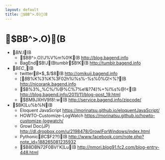 ```yaml
---
layout: default
title: $BB^>.O)(B
---
```


# $BB^>.O)(B

* $BN.$l(B
    * $BB^>.O)!J%V%m%0!K(B http://blog.bagend.info
    * BagEnd$B!J(Btumblr$B!K(B http://tumblr.bagend.info
* $BEC$_(B
    * twitter$B$*$_$/$8(B http://omikuji.bagend.info
    * [$B%5!<%S%9Dd;_(B] $B%K%3%K%3F02h%i%s%-%s%0%G!<%?(B http://nicorank.bagend.info  
    * $B%3%_%C%/%@%C%7%e!&?74)%+%l%s%@!<(B  http://blog.bagend.info/2011/11/blog-post_19.html
    * $BM9JXHV9f8!:w(B http://service.bagend.info/zipcode/
* $BK]Lu%b%N(B
    * Eloquent JavaScript  https://morinatsu.github.io/eloquentJavaScript/
    * HOWTO-Customize-LogWatch https://morinatsu.github.io/howto-customize-logwatch/
    * Growl Doc(JP) http://dl.dropbox.com/u/2198478/GrowlForWindows/index.html
    * Pythonic$B$C$F2?!)(B http://www.facebook.com/note.php?note_id=188265081235932
    * $B8DBN72F0BV!'K]Lu(B http://nmori.blog91.fc2.com/blog-entry-448.html

